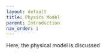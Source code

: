 ```yaml
---
layout: default
title: Physics Model
parent: Introduction 
nav_order: 1
---
```


Here, the physical model is discussed
